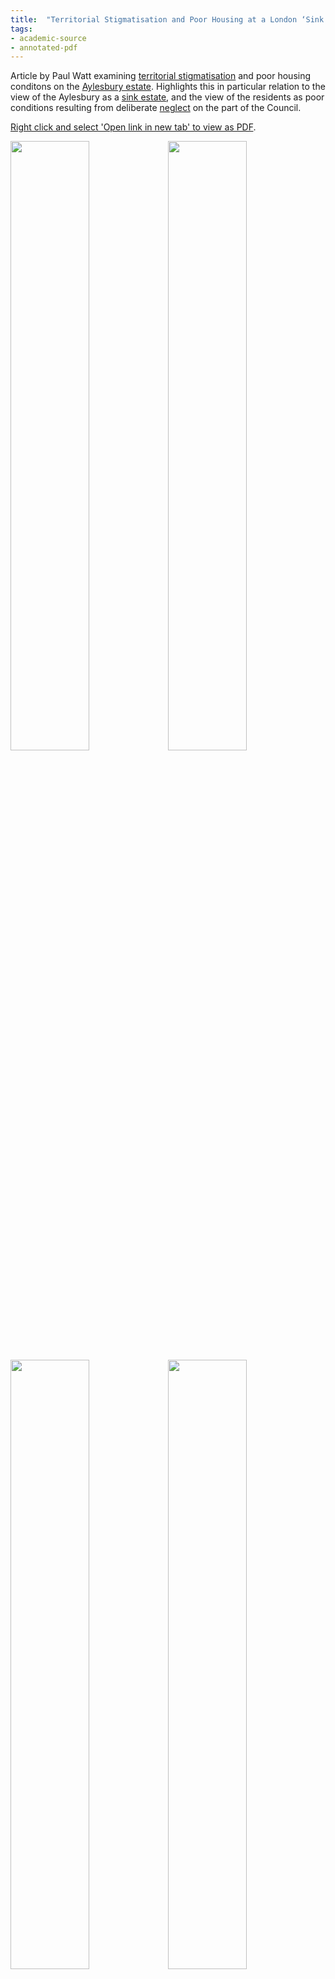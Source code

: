 ```yaml
---
title:  "Territorial Stigmatisation and Poor Housing at a London ‘Sink Estate’"
tags:
- academic-source
- annotated-pdf
---
```


Article by Paul Watt examining [territorial stigmatisation](cause-effect-affect/stigma) and poor housing conditons on the [Aylesbury estate](cases/aylesbury). Highlights this in particular relation to the view of the Aylesbury as a [sink estate](cause-effect-affect/sink-estate), and the view of the residents as poor conditions resulting from deliberate [neglect](cause-effect-affect/neglect) on the part of the Council.

<a href="https://elaraks.github.io/dampcapital/images/theory/watt-territorial-stigma-poor-housing.pdf" target="_blank">Right click and select 'Open link in new tab' to view as PDF</a>.

<img src="https://elaraks.github.io/dampcapital/watt-territorial-stigma-poor-housing-01.jpg" width="50%"/><img src="https://elaraks.github.io/dampcapital/watt-territorial-stigma-poor-housing-02.jpg" width="50%"/>
<img src="https://elaraks.github.io/dampcapital/watt-territorial-stigma-poor-housing-03.jpg" width="50%"/><img src="https://elaraks.github.io/dampcapital/watt-territorial-stigma-poor-housing-04.jpg" width="50%"/>
<img src="https://elaraks.github.io/dampcapital/watt-territorial-stigma-poor-housing-05.jpg" width="50%"/><img src="https://elaraks.github.io/dampcapital/watt-territorial-stigma-poor-housing-06.jpg" width="50%"/>
<img src="https://elaraks.github.io/dampcapital/watt-territorial-stigma-poor-housing-07.jpg" width="50%"/><img src="https://elaraks.github.io/dampcapital/watt-territorial-stigma-poor-housing-08.jpg" width="50%"/>
<img src="https://elaraks.github.io/dampcapital/watt-territorial-stigma-poor-housing-09.jpg" width="50%"/><img src="https://elaraks.github.io/dampcapital/watt-territorial-stigma-poor-housing-10.jpg" width="50%"/>
<img src="https://elaraks.github.io/dampcapital/watt-territorial-stigma-poor-housing-11.jpg" width="50%"/><img src="https://elaraks.github.io/dampcapital/watt-territorial-stigma-poor-housing-12.jpg" width="50%"/>

